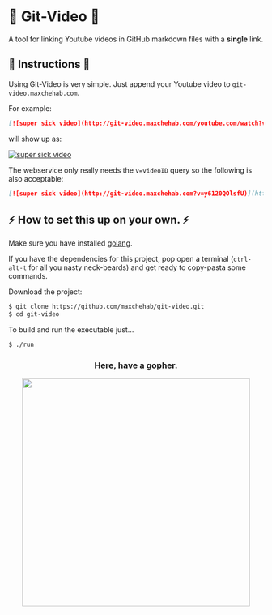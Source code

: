 # 🎥 Git-Video 🎥 
A tool for linking Youtube videos in GitHub markdown files with a **single** link.

## 📖 Instructions 📖
Using Git-Video is very simple. Just append your Youtube video to `git-video.maxchehab.com`. 

For example:
```markdown
[![super sick video](http://git-video.maxchehab.com/youtube.com/watch?v=y6120QOlsfU)](http://git-video.maxchehab.com/youtube.com/watch?v=y6120QOlsfU)
```
will show up as: 

[![super sick video](http://git-video.maxchehab.com/youtube.com/watch?v=y6120QOlsfU)](http://git-video.maxchehab.com/youtube.com/watch?v=y6120QOlsfU)

The webservice only really needs the `v=videoID` query so the following is also acceptable:
```markdown
[![super sick video](http://git-video.maxchehab.com?v=y6120QOlsfU)](http://git-video.maxchehab.com?v=y6120QOlsfU)
```
## ⚡ How to set this up on your own. ⚡
Make sure you have installed [golang](https://golang.org/doc/install).

If you have the dependencies for this project, pop open a terminal (`ctrl-alt-t` for all you nasty neck-beards) and get ready to copy-pasta some commands.

Download the project:
```bash
$ git clone https://github.com/maxchehab/git-video.git
$ cd git-video
```

To build and run the executable just...
```bash
$ ./run
```
<h3 align="center">Here, have a gopher.</h3>
<p align="center">
  <img src="https://media.giphy.com/media/hM87DMnls5oZy/giphy.gif" width="450px" />
</p>

